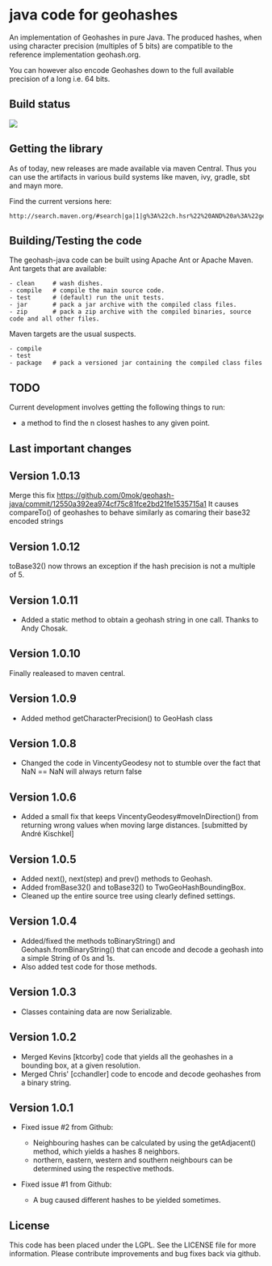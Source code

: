 java code for geohashes
=======================

An implementation of Geohashes in pure Java.
The produced hashes, when using character precision (multiples of 5 bits) are compatible
to the reference implementation geohash.org.

You can however also encode Geohashes down to the full available precision of a long i.e. 64 bits.

Build status
------------

<a href="https://travis-ci.org/kungfoo/geohash-java"><img src="https://travis-ci.org/kungfoo/geohash-java.svg?branch=release-1.0"/></a>

Getting the library
-------------------

As of today, new releases are made available via maven Central.
Thus you can use the artifacts in various build systems like maven, ivy, gradle, sbt and mayn more.

Find the current versions here:

    http://search.maven.org/#search|ga|1|g%3A%22ch.hsr%22%20AND%20a%3A%22geohash%22


Building/Testing the code
-------------------------

The geohash-java code can be built using Apache Ant or Apache Maven.
Ant targets that are available:

    - clean     # wash dishes.
    - compile   # compile the main source code.
    - test      # (default) run the unit tests.
    - jar       # pack a jar archive with the compiled class files.
    - zip       # pack a zip archive with the compiled binaries, source code and all other files.

Maven targets are the usual suspects.
    
    - compile
    - test
    - package   # pack a versioned jar containing the compiled class files

TODO
----

Current development involves getting the following things to run:

-	a method to find the n closest hashes to any given point.


Last important changes
----------------------

Version 1.0.13
-----------------------

Merge this fix https://github.com/0mok/geohash-java/commit/12550a392ea974cf75c81fce2bd21fe1535715a1
It causes compareTo() of geohashes to behave similarly as comaring their base32 encoded strings

Version 1.0.12
-----------------------

toBase32() now throws an exception if the hash precision is not a multiple of 5.

Version 1.0.11
-----------------------

-   Added a static method to obtain a geohash string in one call.
    Thanks to Andy Chosak.

Version 1.0.10
--------------

Finally realeased to maven central.

Version 1.0.9
-------------

-   Added method getCharacterPrecision() to GeoHash class

Version 1.0.8
-------------

-   Changed the code in VincentyGeodesy not to stumble over the fact that NaN == NaN will always return false

Version 1.0.6
-------------

-	Added a small fix that keeps VincentyGeodesy#moveInDirection() from returning wrong values when moving large distances. [submitted by André Kischkel]

Version 1.0.5
-------------

-   Added next(), next(step) and prev() methods to Geohash.
-   Added fromBase32() and toBase32() to TwoGeoHashBoundingBox.
-   Cleaned up the entire source tree using clearly defined settings.

Version 1.0.4
-------------

-   Added/fixed the methods toBinaryString() and Geohash.fromBinaryString() that can encode and decode a geohash into a simple String of 0s and 1s.
-   Also added test code for those methods.

Version 1.0.3
-------------

-   Classes containing data are now Serializable.

Version 1.0.2
-------------

-   Merged Kevins [ktcorby] code that yields all the geohashes in a bounding box, at a given resolution.
-   Merged Chris' [cchandler] code to encode and decode geohashes from a binary string.

Version 1.0.1
-------------

-   Fixed issue #2 from Github:
	- Neighbouring hashes can be calculated by using the getAdjacent() method, which yields a hashes 8 neighbors.
	- northern, eastern, western and southern neighbours can be determined using the respective methods.

-   Fixed issue #1 from Github:
	- A bug caused different hashes to be yielded sometimes.

	
License
-------

This code has been placed under the LGPL. See the LICENSE file for more information.
Please contribute improvements and bug fixes back via github.